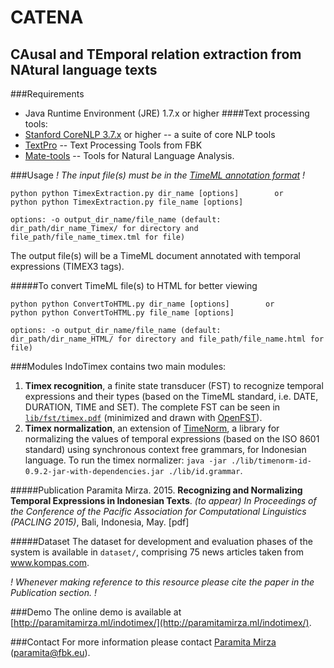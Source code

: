 # CATENA
## CAusal and TEmporal relation extraction from NAtural language texts 


###Requirements
* Java Runtime Environment (JRE) 1.7.x or higher
####Text processing tools:
* [Stanford CoreNLP 3.7.x](http://stanfordnlp.github.io/CoreNLP/) or higher -- a suite of core NLP tools
* [TextPro](http://textpro.fbk.eu/) -- Text Processing Tools from FBK
* [Mate-tools](https://code.google.com/archive/p/mate-tools/) -- Tools for Natural Language Analysis.
 
###Usage
_! The input file(s) must be in the [TimeML annotation format](http://www.timeml.org/site/index.html) !_
```
python python TimexExtraction.py dir_name [options]        or
python python TimexExtraction.py file_name [options]

options: -o output_dir_name/file_name (default: dir_path/dir_name_Timex/ for directory and file_path/file_name_timex.tml for file)
```   
The output file(s) will be a TimeML document annotated with temporal expressions (TIMEX3 tags).

#####To convert TimeML file(s) to HTML for better viewing
```
python python ConvertToHTML.py dir_name [options]        or
python python ConvertToHTML.py file_name [options]

options: -o output_dir_name/file_name (default: dir_path/dir_name_HTML/ for directory and file_path/file_name.html for file)
```   

###Modules
IndoTimex contains two main modules:

1. **Timex recognition**, a finite state transducer (FST) to recognize temporal expressions and their types (based on the TimeML standard, i.e. DATE, DURATION, TIME and SET). The complete FST can be seen in [`lib/fst/timex.pdf`](https://github.com/paramitamirza/IndoTimex/blob/master/lib/fst/timex.pdf) (minimized and drawn with [OpenFST](http://www.openfst.org/)).
2. **Timex normalization**, an extension of [TimeNorm](https://github.com/bethard/timenorm), a library for normalizing the values of temporal expressions (based on the ISO 8601 standard) using synchronous context free grammars, for Indonesian language. To run the timex normalizer: `java -jar ./lib/timenorm-id-0.9.2-jar-with-dependencies.jar ./lib/id.grammar`.
 
#####Publication
Paramita Mirza. 2015. **Recognizing and Normalizing Temporal Expressions in Indonesian Texts**. *(to appear) In Proceedings of the Conference of the Pacific Association for Computational Linguistics (PACLING 2015)*, Bali, Indonesia, May. [pdf]

#####Dataset
The dataset for development and evaluation phases of the system is available in `dataset/`, comprising 75 news articles taken from www.kompas.com.

_! Whenever making reference to this resource please cite the paper in the Publication section. !_

###Demo
The online demo is available at [http://paramitamirza.ml/indotimex/](http://paramitamirza.ml/indotimex/).

###Contact
For more information please contact [Paramita Mirza](http://paramitopia.com/about/) (paramita@fbk.eu).
